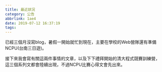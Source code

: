 ```yaml
---
title: 最近狀況
category: 公告
abbrlink: 1ae4
date: 2019-07-12 16:37:19
tags:
---
```

已經三個月沒寫blog，暑假一開始就忙到現在，主要在學校的Web營隊還有準備NCPU(台南三日遊)。
<!-- more -->
接下來我會寫有關這兩件事情的文章，以及下下禮拜開始的清大程式競賽訓練營，這三個系列文都會陸續出現，不過NCPU比賽心得文會先出來。
